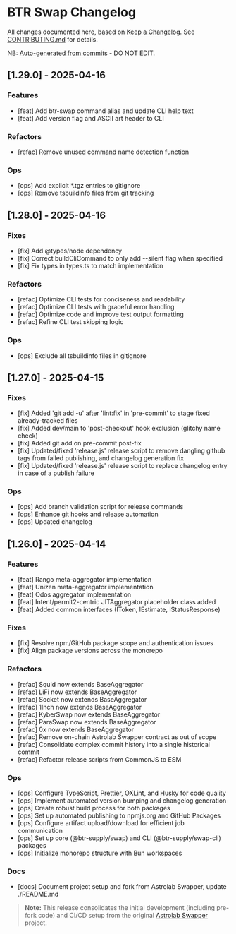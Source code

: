 # BTR Swap Changelog

All changes documented here, based on [Keep a Changelog](https://keepachangelog.com).
See [CONTRIBUTING.md](./CONTRIBUTING.md) for details.

NB: [Auto-generated from commits](./scripts/release.js) - DO NOT EDIT.

## [1.29.0] - 2025-04-16

### Features

- [feat] Add btr-swap command alias and update CLI help text
- [feat] Add version flag and ASCII art header to CLI

### Refactors

- [refac] Remove unused command name detection function

### Ops

- [ops] Add explicit \*.tgz entries to gitignore
- [ops] Remove tsbuildinfo files from git tracking

## [1.28.0] - 2025-04-16

### Fixes

- [fix] Add @types/node dependency
- [fix] Correct buildCliCommand to only add --silent flag when specified
- [fix] Fix types in types.ts to match implementation

### Refactors

- [refac] Optimize CLI tests for conciseness and readability
- [refac] Optimize CLI tests with graceful error handling
- [refac] Optimize code and improve test output formatting
- [refac] Refine CLI test skipping logic

### Ops

- [ops] Exclude all tsbuildinfo files in gitignore

## [1.27.0] - 2025-04-15

### Fixes

- [fix] Added 'git add -u' after 'lint:fix' in 'pre-commit' to stage fixed already-tracked files
- [fix] Added dev/main to 'post-checkout' hook exclusion (glitchy name check)
- [fix] Added git add on pre-commit post-fix
- [fix] Updated/fixed 'release.js' release script to remove dangling github tags from failed publishing, and changelog generation fix
- [fix] Updated/fixed 'release.js' release script to replace changelog entry in case of a publish failure

### Ops

- [ops] Add branch validation script for release commands
- [ops] Enhance git hooks and release automation
- [ops] Updated changelog

## [1.26.0] - 2025-04-14

### Features

- [feat] Rango meta-aggregator implementation
- [feat] Unizen meta-aggregator implementation
- [feat] Odos aggregator implementation
- [feat] Intent/permit2-centric JITAggregator placeholder class added
- [feat] Added common interfaces (IToken, IEstimate, IStatusResponse)

### Fixes

- [fix] Resolve npm/GitHub package scope and authentication issues
- [fix] Align package versions across the monorepo

### Refactors

- [refac] Squid now extends BaseAggregator
- [refac] LiFi now extends BaseAggregator
- [refac] Socket now extends BaseAggregator
- [refac] 1Inch now extends BaseAggregator
- [refac] KyberSwap now extends BaseAggregator
- [refac] ParaSwap now extends BaseAggregator
- [refac] 0x now extends BaseAggregator
- [refac] Remove on-chain Astrolab Swapper contract as out of scope
- [refac] Consolidate complex commit history into a single historical commit
- [refac] Refactor release scripts from CommonJS to ESM

### Ops

- [ops] Configure TypeScript, Prettier, OXLint, and Husky for code quality
- [ops] Implement automated version bumping and changelog generation
- [ops] Create robust build process for both packages
- [ops] Set up automated publishing to npmjs.org and GitHub Packages
- [ops] Configure artifact upload/download for efficient job communication
- [ops] Set up core (@btr-supply/swap) and CLI (@btr-supply/swap-cli) packages
- [ops] Initialize monorepo structure with Bun workspaces

### Docs

- [docs] Document project setup and fork from Astrolab Swapper, update ./README.md

> **Note:** This release consolidates the initial development (including pre-fork code) and CI/CD setup from the original [Astrolab Swapper](https://github.com/AstrolabDAO/swapper) project.
